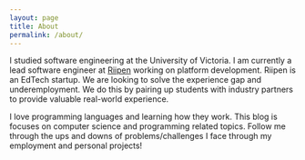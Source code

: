 ```yaml
---
layout: page
title: About
permalink: /about/
---
```


I studied software engineering at the University of Victoria. I am currently a lead software engineer at [Riipen](https://riipen.io/landing) working on platform development. Riipen is an EdTech startup. We are looking to solve the experience gap and underemployment. We do this by pairing up students with industry partners to provide valuable real-world experience.

I love programming languages and learning how they work. This blog is focuses on computer science and programming related topics. Follow me through the ups and downs of problems/challenges I face through my employment and personal projects!
